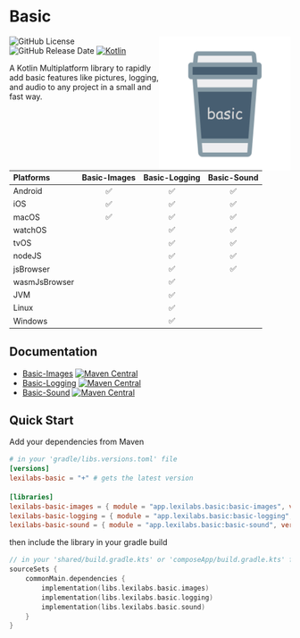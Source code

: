 # Basic
<img src="docs/images/basic.png" alt="basic" height="240" align="right"/> 

![GitHub License](https://img.shields.io/github/license/lexilabs-app/basic)
![GitHub Release Date](https://img.shields.io/github/release-date/lexilabs-app/basic)
[![Kotlin](https://img.shields.io/badge/Kotlin-2.0.20-7f52ff.svg?style=flat&logo=kotlin)](https://kotlinlang.org)

A Kotlin Multiplatform library to rapidly add basic features like pictures, logging, and audio to any project in a small and fast way.

| Platforms     |     Basic-Images     |    Basic-Logging     |     Basic-Sound      |
|:--------------|:--------------------:|:--------------------:|:--------------------:|
| Android       |  :white_check_mark:  |  :white_check_mark:  |  :white_check_mark:  |
| iOS           |  :white_check_mark:  |  :white_check_mark:  |  :white_check_mark:  |
| macOS         |  :white_check_mark:  |  :white_check_mark:  |  :white_check_mark:  |
| watchOS       |                      |  :white_check_mark:  |  :white_check_mark:  |
| tvOS          |                      |  :white_check_mark:  |  :white_check_mark:  |
| nodeJS        |                      |  :white_check_mark:  |  :white_check_mark:  |
| jsBrowser     |                      |  :white_check_mark:  |  :white_check_mark:  |
| wasmJsBrowser |                      |  :white_check_mark:  |                      |
| JVM           |                      |  :white_check_mark:  |                      |
| Linux         |                      |  :white_check_mark:  |                      |
| Windows       |                      |  :white_check_mark:  |                      |

## Documentation
* [Basic-Images](basic-images/README.md) [![Maven Central](https://img.shields.io/maven-central/v/app.lexilabs.basic/basic-images?color=blue)](https://central.sonatype.com/artifact/app.lexilabs.basic/basic-images)
* [Basic-Logging](basic-logging/README.md) [![Maven Central](https://img.shields.io/maven-central/v/app.lexilabs.basic/basic-logging?color=blue)](https://central.sonatype.com/artifact/app.lexilabs.basic/basic-logging)
* [Basic-Sound](basic-sound/README.md) [![Maven Central](https://img.shields.io/maven-central/v/app.lexilabs.basic/basic-sound?color=blue)](https://central.sonatype.com/artifact/app.lexilabs.basic/basic-sound)

## Quick Start
Add your dependencies from Maven
```toml
# in your 'gradle/libs.versions.toml' file
[versions]
lexilabs-basic = "+" # gets the latest version

[libraries]
lexilabs-basic-images = { module = "app.lexilabs.basic:basic-images", version.ref = "lexilabs-basic" }
lexilabs-basic-logging = { module = "app.lexilabs.basic:basic-logging", version.ref = "lexilabs-basic" }
lexilabs-basic-sound = { module = "app.lexilabs.basic:basic-sound", version.ref = "lexilabs-basic" }
```
then include the library in your gradle build
```kotlin
// in your 'shared/build.gradle.kts' or 'composeApp/build.gradle.kts' file
sourceSets {
    commonMain.dependencies {
        implementation(libs.lexilabs.basic.images)
        implementation(libs.lexilabs.basic.logging)
        implementation(libs.lexilabs.basic.sound)
    }
}
```